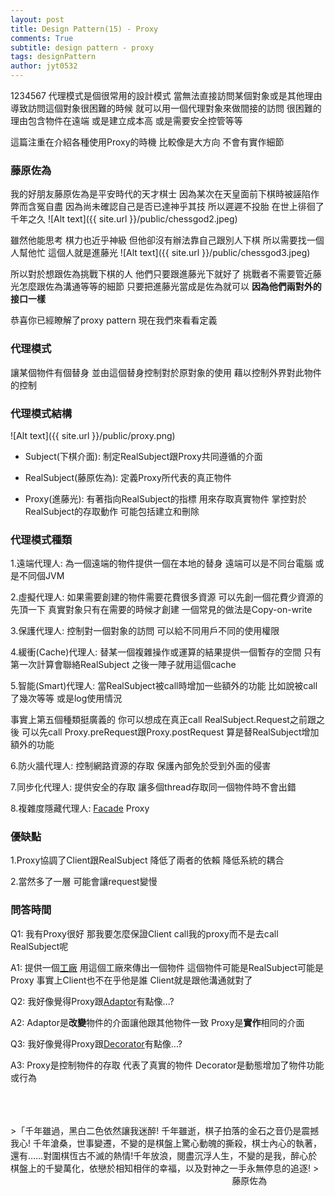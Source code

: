```yaml
---
layout: post
title: Design Pattern(15) - Proxy
comments: True 
subtitle: design pattern - proxy
tags: designPattern
author: jyt0532
---
```

1234567
代理模式是個很常用的設計模式 當無法直接訪問某個對象或是其他理由導致訪問這個對象很困難的時候 就可以用一個代理對象來做間接的訪問
很困難的理由包含物件在遠端 或是建立成本高 或是需要安全控管等等

這篇注重在介紹各種使用Proxy的時機 比較像是大方向 不會有實作細節

### 藤原佐為

我的好朋友藤原佐為是平安時代的天才棋士 因為某次在天皇面前下棋時被誣陷作弊而含冤自盡 
因為尚未確認自己是否已達神乎其技 所以遲遲不投胎 在世上徘徊了千年之久
![Alt text]({{ site.url }}/public/chessgod2.jpeg)


雖然他能思考 棋力也近乎神級 但他卻沒有辦法靠自己跟別人下棋 所以需要找一個人幫他忙 這個人就是進藤光
![Alt text]({{ site.url }}/public/chessgod3.jpeg) 

所以對於想跟佐為挑戰下棋的人 他們只要跟進藤光下就好了 挑戰者不需要管近藤光怎麼跟佐為溝通等等的細節 只要把進藤光當成是佐為就可以
**因為他們兩對外的接口一樣**


恭喜你已經瞭解了proxy pattern 現在我們來看看定義

### 代理模式

讓某個物件有個替身 並由這個替身控制對於原對象的使用 藉以控制外界對此物件的控制

### 代理模式結構

![Alt text]({{ site.url }}/public/proxy.png)
 
* Subject(下棋介面): 制定RealSubject跟Proxy共同遵循的介面

* RealSubject(藤原佐為): 定義Proxy所代表的真正物件

* Proxy(進藤光): 有著指向RealSubject的指標 用來存取真實物件 掌控對於RealSubject的存取動作 可能包括建立和刪除

### 代理模式種類

1.遠端代理人: 為一個遠端的物件提供一個在本地的替身 遠端可以是不同台電腦 或是不同個JVM

2.虛擬代理人: 如果需要創建的物件需要花費很多資源 可以先創一個花費少資源的先頂一下 真實對象只有在需要的時候才創建 一個常見的做法是Copy-on-write

3.保護代理人: 控制對一個對象的訪問 可以給不同用戶不同的使用權限

4.緩衝(Cache)代理人: 替某一個複雜操作或運算的結果提供一個暫存的空間 只有第一次計算會聯絡RealSubject 之後一陣子就用這個cache

5.智能(Smart)代理人: 當RealSubject被call時增加一些額外的功能 比如說被call了幾次等等 或是log使用情況

事實上第五個種類挺廣義的 你可以想成在真正call RealSubject.Request之前跟之後 可以先call Proxy.preRequest跟Proxy.postRequest 算是替RealSubject增加額外的功能

6.防火牆代理人: 控制網路資源的存取 保護內部免於受到外面的侵害

7.同步化代理人: 提供安全的存取 讓多個thread存取同一個物件時不會出錯

8.複雜度隱藏代理人: [Facade](/2017/08/04/facade/) Proxy 

### 優缺點

1.Proxy協調了Client跟RealSubject 降低了兩者的依賴 降低系統的耦合

2.當然多了一層 可能會讓request變慢 


### 問答時間

Q1: 我有Proxy很好 那我要怎麼保證Client call我的proxy而不是去call RealSubject呢

A1: 提供一個[工廠](/2017/04/28/factory-method/) 用這個工廠來傳出一個物件 這個物件可能是RealSubject可能是Proxy 事實上Client也不在乎他是誰 Client就是跟他溝通就對了

Q2: 我好像覺得Proxy跟[Adaptor](/2017/07/14/adaptor/)有點像...?

A2: Adaptor是**改變**物件的介面讓他跟其他物件一致 Proxy是**實作**相同的介面

Q3: 我好像覺得Proxy跟[Decorator](/2017/04/18/decorator/)有點像...?

A3: Proxy是控制物件的存取 代表了真實的物件 Decorator是動態增加了物件功能或行為

<br>
<br>
<br>
>「千年雖過，黑白二色依然讓我迷醉! 
千年雖逝，棋子拍落的金石之音仍是震撼我心! 
千年滄桑，世事變遷，不變的是棋盤上驚心動魄的撕殺，棋士內心的執著，還有……對圍棋恆古不滅的熱情!千年放浪，閱盡沉浮人生，不變的是我，醉心於棋盤上的千變萬化，依戀於相知相伴的幸福，以及對神之一手永無停息的追逐!
> &nbsp;&nbsp;&nbsp;&nbsp;&nbsp;&nbsp;&nbsp;&nbsp;&nbsp;&nbsp;&nbsp;&nbsp;&nbsp;&nbsp;&nbsp;&nbsp;&nbsp;&nbsp;&nbsp;&nbsp;&nbsp;&nbsp;&nbsp;&nbsp;&nbsp;&nbsp;&nbsp;&nbsp;&nbsp;&nbsp;&nbsp;&nbsp;&nbsp;&nbsp;&nbsp;&nbsp;&nbsp;&nbsp;&nbsp;&nbsp;&nbsp;&nbsp;&nbsp;&nbsp;&nbsp;&nbsp;&nbsp;&nbsp;&nbsp;&nbsp;&nbsp;&nbsp;&nbsp;&nbsp;&nbsp;&nbsp;&nbsp;&nbsp;&nbsp;&nbsp;&nbsp;&nbsp;&nbsp;&nbsp;&nbsp;&nbsp;&nbsp;&nbsp;&nbsp;&nbsp;&nbsp;&nbsp;&nbsp;&nbsp;&nbsp;&nbsp;&nbsp;&nbsp;&nbsp;&nbsp;&nbsp;&nbsp;&nbsp;&nbsp;&nbsp;&nbsp;&nbsp;&nbsp;&nbsp;&nbsp;藤原佐為
